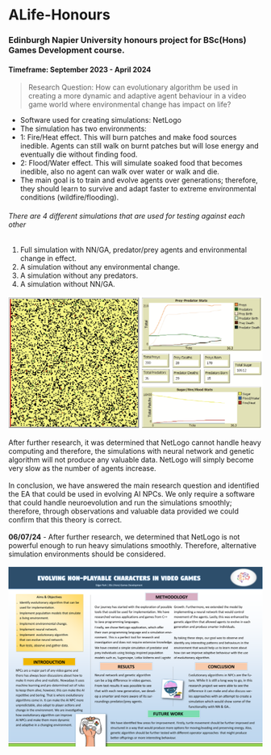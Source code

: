 # ALife-Honours
### Edinburgh Napier University honours project for BSc(Hons) Games Development course. </br>
#### Timeframe: September 2023 - April 2024
> Research Question: How can evolutionary algorithm be used in creating a more dynamic and adaptive agent behaviour in a video game world where environmental change has impact on life? </br>
* Software used for creating simulations: NetLogo
* The simulation has two environments:
* 1: Fire/Heat effect. This will burn patches and make food sources inedible. Agents can still walk on burnt patches but will lose energy and eventually die without finding food.
* 2: Flood/Water effect. This will simulate soaked food that becomes inedible, also no agent can walk over water or walk and die.
* The main goal is to train and evolve agents over generations; therefore, they should learn to survive and adapt faster to extreme environmental conditions (wildfire/flooding).
###### There are 4 different simulations that are used for testing against each other
 1. Full simulation with NN/GA, predator/prey agents and environmental change in effect.
 2. A simulation without any environmental change.
 3. A simulation without any predators.
 4. A simulation without NN/GA.</br>

<img src='Simulation.gif' width='600'></br>

After further research, it was determined that NetLogo cannot handle heavy computing and therefore, the simulations with neural network and genetic algorithm will not produce any valuable data.
NetLogo will simply become very slow as the number of agents increase.</br>
</br>
In conclusion, we have answered the main research question and identified the EA that could be used in evolving AI NPCs. We only require a software that could handle neuroevolution and run the simulations smoothly; therefore, through observations and valuable data provided we could confirm that this theory is correct.</br>
<br>
**06/07/24** - After further research, we determined that NetLogo is not powerful enough to run heavy simulations smoothly. Therefore, alternative simulation environments should be considered.<br>
</br>
<img src='Poster.png' width='900'> <br>
